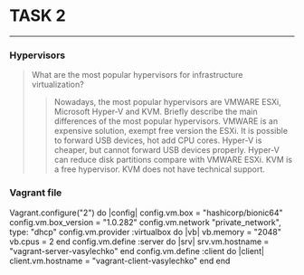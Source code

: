 # TASK 2 #
-----
### Hypervisors ###
> What are the most popular hypervisors for infrastructure virtualization?
>> Nowadays, the most popular hypervisors are VMWARE ESXi, Microsoft Hyper-V and KVM.
> Briefly describe the main differences of the most popular hypervisors.
>> VMWARE is an expensive solution, exempt free version the ESXi. It is possible to forward USB devices, hot add CPU cores.
   Hyper-V is cheaper, but cannot forward USB devices properly. Hyper-V can reduce disk partitions compare with VMWARE ESXi.
   KVM is a free hypervisor. KVM does not have technical support.

### Vagrant file ###
Vagrant.configure("2") do |config|
  config.vm.box = "hashicorp/bionic64"
  config.vm.box_version = "1.0.282"
  config.vm.network "private_network", type: "dhcp"
  config.vm.provider :virtualbox do |vb|
    vb.memory = "2048"
    vb.cpus = 2
  end
  config.vm.define :server do |srv|
    srv.vm.hostname = "vagrant-server-vasylechko"
  end
  config.vm.define :client do |client|
    client.vm.hostname = "vagrant-client-vasylechko"
  end
end
